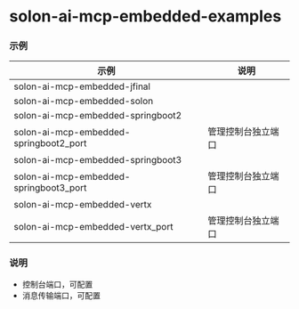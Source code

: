 # solon-ai-mcp-embedded-examples


### 示例



| 示例                               | 说明        |
|----------------------------------|-----------|
| solon-ai-mcp-embedded-jfinal           |           |
| solon-ai-mcp-embedded-solon            |           |
| solon-ai-mcp-embedded-springboot2      |           |
| solon-ai-mcp-embedded-springboot2_port | 管理控制台独立端口 |
| solon-ai-mcp-embedded-springboot3      |           |
| solon-ai-mcp-embedded-springboot3_port | 管理控制台独立端口 |
| solon-ai-mcp-embedded-vertx            |           |
| solon-ai-mcp-embedded-vertx_port       | 管理控制台独立端口 |






### 说明

* 控制台端口，可配置
* 消息传输端口，可配置